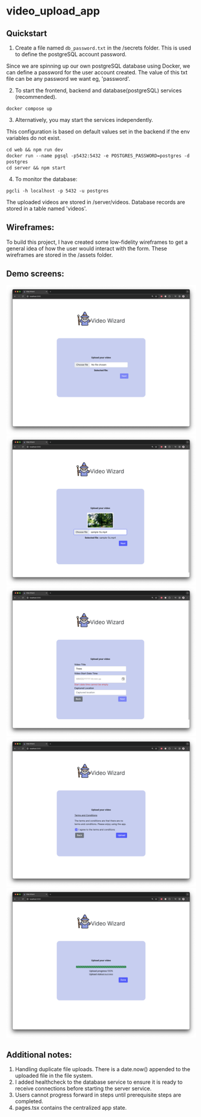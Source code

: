 # video_upload_app

## Quickstart

1. Create a file named `db_password.txt` in the /secrets folder.
This is used to define the postgreSQL account password.

Since we are spinning up our own postgreSQL database using Docker, we can define a password for the user account created.
The value of this txt file can be any password we want eg, 'password'.

2. To start the frontend, backend and database(postgreSQL) services (recommended).
```
docker compose up
```
3. Alternatively, you may start the services independently.

This configuration is based on default values set in the backend if the env variables do not exist.
```
cd web && npm run dev
docker run --name pgsql -p5432:5432 -e POSTGRES_PASSWORD=postgres -d postgres
cd server && npm start
```

4. To monitor the database:
```
pgcli -h localhost -p 5432 -u postgres
```

The uploaded videos are stored in /server/videos.
Database records are stored in a table named 'videos'.

## Wireframes:
To build this project, I have created some low-fidelity wireframes to get a general idea of how the user would interact with the form. These wireframes are stored in the /assets folder.

## Demo screens:
![Home screen](/assets/screens/image-1.png)
![Upload thumbnail screen](/assets/screens/image-2.png)
![Validation in frontend](/assets/screens/image-3.png)
![Terms and conditions](/assets/screens/image-4.png)
![Upload bar](/assets/screens/image-5.png)

## Additional notes:
1. Handling duplicate file uploads. There is a date.now() appended to the uploaded file in the file system.
2. I added healthcheck to the database service to ensure it is ready to receive connections before starting the server service.
3. Users cannot progress forward in steps until prerequisite steps are completed.
4. pages.tsx contains the centralized app state.
